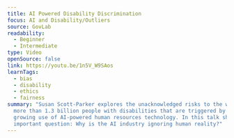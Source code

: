 ```yaml
---
title: AI Powered Disability Discrimination
focus: AI and Disability/Outliers
source: GovLab
readability:
  - Beginner
  - Intermediate
type: Video
openSource: false
link: https://youtu.be/1n5V_W9SAos
learnTags:
  - bias
  - disability
  - ethics
  - fairness
summary: "Susan Scott-Parker explores the unacknowledged risks to the world’s
  more than 1.3 billion people with disabilities that are triggered by the
  growing use of AI-powered human resources technology. In this talk she asks an
  important question: Why is the AI industry ignoring human reality?"
---
```


